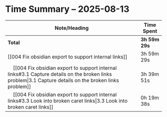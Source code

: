 # Time Summary – 2025-08-13

| Note/Heading | Time Spent |
|--------------|------------|
| **Total** | **3h 59m 29s** |
| [[004 Fix obsidian export to support internal links]] | 3h 59m 29s |
| &nbsp;&nbsp;&nbsp;&nbsp;[[004 Fix obsidian export to support internal links#3.1 Capture details on the broken links problem\|3.1 Capture details on the broken links problem]] | 3h 39m 51s |
| &nbsp;&nbsp;&nbsp;&nbsp;[[004 Fix obsidian export to support internal links#3.3 Look into broken caret links\|3.3 Look into broken caret links]] | 0h 19m 38s |

